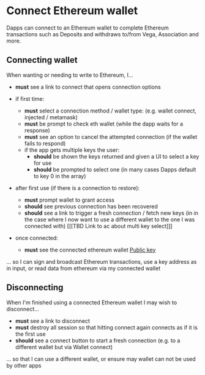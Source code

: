 # Connect Ethereum wallet

Dapps can connect to an Ethereum wallet to complete Ethereum transactions such as Deposits and withdraws to/from Vega,  Association and more.

## Connecting wallet

When wanting or needing to write to Ethereum, I...

- **must** see a link to connect that opens connection options

- if first time:
  - **must** select a connection method / wallet type: (e.g. wallet connect, injected / metamask)
  - **must** be prompt to check eth wallet (while the dapp waits for a response)
  - **must** see an option to cancel the attempted connection (if the wallet fails to respond)
  - if the app gets multiple keys the user: 
    - **should** be shown the keys returned and given a UI to select a key for use
    - **should** be prompted to select one (in many cases Dapps default to key 0 in the array)
- after first use (if there is a connection to restore):
  - **must** prompt wallet to grant access
  - **should** see previous connection has been recovered
  - **should** see a link to trigger a fresh connection / fetch new keys (in in the case where I now want to use a different wallet to the one I was connected with) [[[TBD Link to ac about multi key select]]]
- once connected:
  - **must** see the connected ethereum wallet [Public key](7001-DATA-data_display.md#public-keys) 

... so I can sign and broadcast Ethereum transactions, use a key address as in input, or read data from ethereum via my connected wallet 

## Disconnecting

When I'm finished using a connected Ethereum wallet I may wish to disconnect...

- **must** see a link to disconnect 
- **must** destroy all session so that hitting connect again connects as if it is the first use
- **should** see a connect button to start a fresh connection (e.g. to a different wallet but via Wallet connect)

... so that I can use a different wallet, or ensure may wallet can not be used by other apps